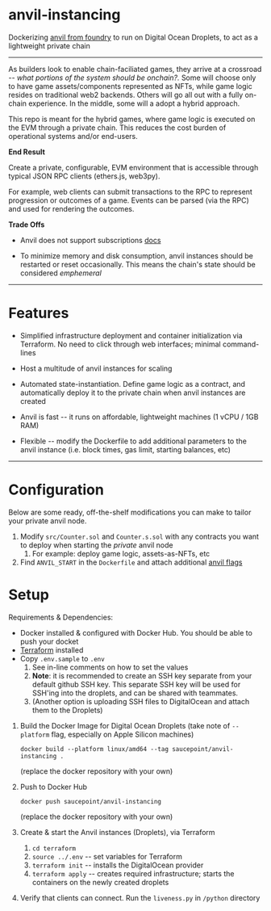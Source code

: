 # anvil-instancing
Dockerizing [anvil from foundry](https://book.getfoundry.sh/anvil/) to run on Digital Ocean Droplets, to act as a lightweight private chain

---

As builders look to enable chain-faciliated games, they arrive at a crossroad -- *what portions of the system should be onchain?.* Some will choose only to have game assets/components represented as NFTs, while game logic resides on traditional web2 backends. Others will go all out with a fully on-chain experience. In the middle, some will a adopt a hybrid approach.

This repo is meant for the hybrid games, where game logic is executed on the EVM through a private chain. This reduces the cost burden of operational systems and/or end-users.

**End Result**

Create a private, configurable, EVM environment that is accessible through typical JSON RPC clients (ethers.js, web3py).

For example, web clients can submit transactions to the RPC to represent progression or outcomes of a game. Events can be parsed (via the RPC) and used for rendering the outcomes.

**Trade Offs**

* Anvil does not support subscriptions [docs](https://book.getfoundry.sh/reference/anvil/)

* To minimize memory and disk consumption, anvil instances should be restarted or reset occasionally. This means the chain's state should be considered *emphemeral*

---

# Features

* Simplified infrastructure deployment and container initialization via Terraform. No need to click through web interfaces; minimal command-lines

* Host a multitude of anvil instances for scaling

* Automated state-instantiation. Define game logic as a contract, and automatically deploy it to the private chain when anvil instances are created

* Anvil is fast -- it runs on affordable, lightweight machines (1 vCPU / 1GB RAM)

* Flexible -- modify the Dockerfile to add additional parameters to the anvil instance (i.e. block times, gas limit, starting balances, etc)

---

# Configuration
Below are some ready, off-the-shelf modifications you can make to tailor your private anvil node.

1. Modify `src/Counter.sol` and `Counter.s.sol` with any contracts you want to deploy when starting the *private* anvil node
    1. For example: deploy game logic, assets-as-NFTs, etc
3. Find `ANVIL_START` in the `Dockerfile` and attach additional [anvil flags](https://book.getfoundry.sh/reference/anvil/)

# Setup

Requirements & Dependencies:
* Docker installed & configured with Docker Hub. You should be able to push your docket 
* [Terraform](https://learn.hashicorp.com/tutorials/terraform/install-cli#install-terraform) installed
* Copy `.env.sample` to `.env`
    1. See in-line comments on how to set the values
    2. **Note**: it is recommended to create an SSH key separate from your default github SSH key. This separate SSH key will be used for SSH'ing into the droplets, and can be shared with teammates.
    3. (Another option is uploading SSH files to DigitalOcean and attach them to the Droplets)

1. Build the Docker Image for Digital Ocean Droplets (take note of `--platform` flag, especially on Apple Silicon machines)

    `docker build --platform linux/amd64 --tag saucepoint/anvil-instancing .`

    (replace the docker repository with your own)

2. Push to Docker Hub

    `docker push saucepoint/anvil-instancing`

    (replace the docker repository with your own)

3. Create & start the Anvil instances (Droplets), via Terraform
    1. `cd terraform`
    2. `source ../.env` -- set variables for Terraform
    3. `terraform init` -- installs the DigitalOcean provider
    4. `terraform apply` -- creates required infrastructure; starts the containers on the newly created droplets

5. Verify that clients can connect. Run the `liveness.py` in `/python` directory